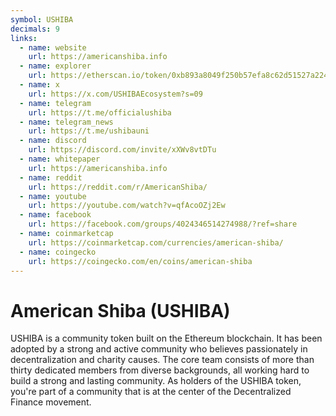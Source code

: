 ```yaml
---
symbol: USHIBA
decimals: 9
links:
  - name: website
    url: https://americanshiba.info
  - name: explorer
    url: https://etherscan.io/token/0xb893a8049f250b57efa8c62d51527a22404d7c9a
  - name: x
    url: https://x.com/USHIBAEcosystem?s=09
  - name: telegram
    url: https://t.me/officialushiba
  - name: telegram_news
    url: https://t.me/ushibauni
  - name: discord
    url: https://discord.com/invite/xXWv8vtDTu
  - name: whitepaper
    url: https://americanshiba.info
  - name: reddit
    url: https://reddit.com/r/AmericanShiba/
  - name: youtube
    url: https://youtube.com/watch?v=qfAcoOZj2Ew
  - name: facebook
    url: https://facebook.com/groups/4024346514274988/?ref=share
  - name: coinmarketcap
    url: https://coinmarketcap.com/currencies/american-shiba/
  - name: coingecko
    url: https://coingecko.com/en/coins/american-shiba
---
```


# American Shiba (USHIBA)

USHIBA is a community token built on the Ethereum blockchain. It has been adopted by a strong and active community who believes passionately in decentralization and charity causes. The core team consists of more than thirty dedicated members from diverse backgrounds, all working hard to build a strong and lasting community. As holders of the USHIBA token, you're part of a community that is at the center of the Decentralized Finance movement.
